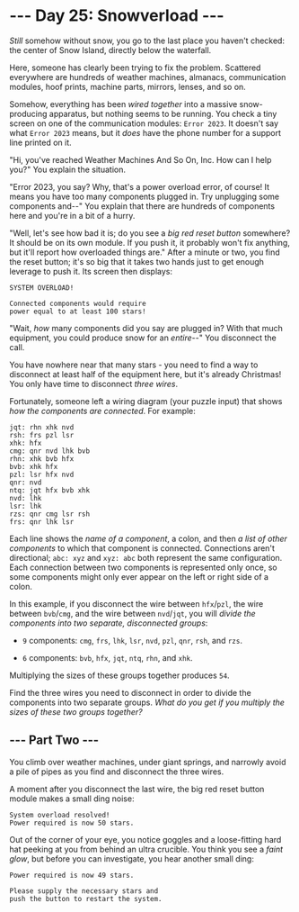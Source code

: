 # --- Day 25: Snowverload ---

*Still* somehow without snow, you go to the last place you haven't checked: the center of Snow Island, directly below the waterfall.

Here, someone has clearly been trying to fix the problem. Scattered everywhere are hundreds of weather machines, almanacs, communication modules, hoof prints, machine parts, mirrors, lenses, and so on.

Somehow, everything has been *wired together* into a massive snow-producing apparatus, but nothing seems to be running. You check a tiny screen on one of the communication modules: `Error 2023`. It doesn't say what `Error 2023` means, but it *does* have the phone number for a support line printed on it.

"Hi, you've reached Weather Machines And So On, Inc. How can I help you?" You explain the situation.

"Error 2023, you say? Why, that's a power overload error, of course! It means you have too many components plugged in. Try unplugging some components and--" You explain that there are hundreds of components here and you're in a bit of a hurry.

"Well, let's see how bad it is; do you see a *big red reset button* somewhere? It should be on its own module. If you push it, it probably won't fix anything, but it'll report how overloaded things are." After a minute or two, you find the reset button; it's so big that it takes two hands just to get enough leverage to push it. Its screen then displays:

```
SYSTEM OVERLOAD!

Connected components would require
power equal to at least 100 stars!

```

"Wait, *how* many components did you say are plugged in? With that much equipment, you could produce snow for an *entire*--" You disconnect the call.

You have nowhere near that many stars - you need to find a way to disconnect at least half of the equipment here, but it's already Christmas! You only have time to disconnect *three wires*.

Fortunately, someone left a wiring diagram (your puzzle input) that shows *how the components are connected*. For example:

```
jqt: rhn xhk nvd
rsh: frs pzl lsr
xhk: hfx
cmg: qnr nvd lhk bvb
rhn: xhk bvb hfx
bvb: xhk hfx
pzl: lsr hfx nvd
qnr: nvd
ntq: jqt hfx bvb xhk
nvd: lhk
lsr: lhk
rzs: qnr cmg lsr rsh
frs: qnr lhk lsr

```

Each line shows the *name of a component*, a colon, and then *a list of other components* to which that component is connected. Connections aren't directional; `abc: xyz` and `xyz: abc` both represent the same configuration. Each connection between two components is represented only once, so some components might only ever appear on the left or right side of a colon.

In this example, if you disconnect the wire between `hfx`/`pzl`, the wire between `bvb`/`cmg`, and the wire between `nvd`/`jqt`, you will *divide the components into two separate, disconnected groups*:


 - `9` components: `cmg`, `frs`, `lhk`, `lsr`, `nvd`, `pzl`, `qnr`, `rsh`, and `rzs`.

 - `6` components: `bvb`, `hfx`, `jqt`, `ntq`, `rhn`, and `xhk`.


Multiplying the sizes of these groups together produces `54`.

Find the three wires you need to disconnect in order to divide the components into two separate groups. *What do you get if you multiply the sizes of these two groups together?*

## --- Part Two ---

You climb over weather machines, under giant springs, and narrowly avoid a pile of pipes as you find and disconnect the three wires.

A moment after you disconnect the last wire, the big red reset button module makes a small ding noise:

```
System overload resolved!
Power required is now 50 stars.

```

Out of the corner of your eye, you notice goggles and a loose-fitting hard hat peeking at you from behind an ultra crucible. You think you see a *faint glow*, but before you can investigate, you hear another small ding:

```
Power required is now 49 stars.

Please supply the necessary stars and
push the button to restart the system.

```

